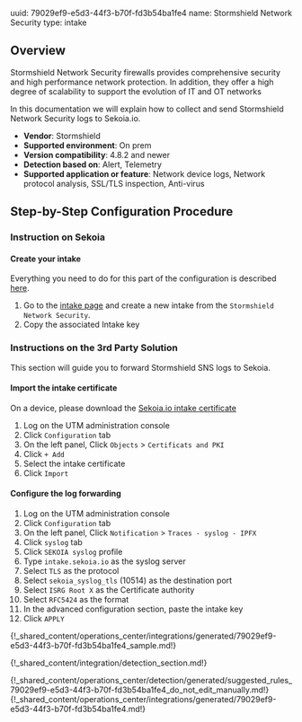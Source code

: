 uuid: 79029ef9-e5d3-44f3-b70f-fd3b54ba1fe4
name: Stormshield Network Security
type: intake

## Overview

Stormshield Network Security firewalls provides comprehensive security and high performance network protection. In addition, they offer a high degree of scalability to support the evolution of IT and OT networks

In this documentation we will explain how to collect and send Stormshield Network Security logs to Sekoia.io.

- **Vendor**: Stormshield
- **Supported environment**: On prem
- **Version compatibility**: 4.8.2 and newer
- **Detection based on**: Alert, Telemetry
- **Supported application or feature**: Network device logs, Network protocol analysis, SSL/TLS inspection, Anti-virus

## Step-by-Step Configuration Procedure

### Instruction on Sekoia
#### Create your intake

Everything you need to do for this part of the configuration is described [here](/xdr/features/collect/intakes).

1. Go to the [intake page](https://app.sekoia.io/operations/intakes) and create a new intake from the `Stormshield Network Security`.
2. Copy the associated Intake key

### Instructions on the 3rd Party Solution

This section will guide you to forward Stormshield SNS logs to Sekoia.

#### Import the intake certificate

On a device, please download the [Sekoia.io intake certificate](https://app.sekoia.io/assets/files/SEKOIA-IO-intake.pem)

1. Log on the UTM administration console
2. Click `Configuration` tab
3. On the left panel, Click `Objects` > `Certificats and PKI`
4. Click `+ Add`
5. Select the intake certificate
6. Click `Import`

#### Configure the log forwarding

1. Log on the UTM administration console
2. Click `Configuration` tab
3. On the left panel, Click `Notification` > `Traces - syslog - IPFX`
4. Click `syslog` tab
5. Click `SEKOIA syslog` profile
6. Type `intake.sekoia.io` as the syslog server
7. Select `TLS` as the protocol
8. Select `sekoia_syslog_tls` (10514) as the destination port
9. Select `ISRG Root X` as the Certificate authority
10. Select `RFC5424` as the format
11. In the advanced configuration section, paste the intake key
12. Click `APPLY`


{!_shared_content/operations_center/integrations/generated/79029ef9-e5d3-44f3-b70f-fd3b54ba1fe4_sample.md!}

{!_shared_content/integration/detection_section.md!}

{!_shared_content/operations_center/detection/generated/suggested_rules_79029ef9-e5d3-44f3-b70f-fd3b54ba1fe4_do_not_edit_manually.md!}
{!_shared_content/operations_center/integrations/generated/79029ef9-e5d3-44f3-b70f-fd3b54ba1fe4.md!}

